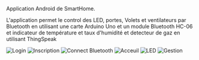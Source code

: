 Application Android de SmartHome.

L'application permet le control des LED, portes, Volets et ventilateurs par Bluetooth en utilisant une carte Arduino Uno et un module Bluetooth HC-06
et indicateur de température et taux d'humidité et detecteur de gaz en utilisant ThingSpeak

![Login](https://user-images.githubusercontent.com/75799200/110397684-9aff9400-8072-11eb-9397-8f763515ee1f.png)
![Inscription](https://user-images.githubusercontent.com/75799200/110397678-9a66fd80-8072-11eb-9519-9d6ca5fc6412.png)
![Connect Bluetooth](https://user-images.githubusercontent.com/75799200/110399497-3b0aec80-8076-11eb-9ef5-dfa30cd441f7.png)
![Acceuil](https://user-images.githubusercontent.com/75799200/110399502-3ba38300-8076-11eb-84e2-42f4b7a9a001.png)
![LED](https://user-images.githubusercontent.com/75799200/110397687-9aff9400-8072-11eb-9e91-e33d3bf22439.png)
![Gestion](https://user-images.githubusercontent.com/75799200/110397682-9a66fd80-8072-11eb-9953-bf85f91ce632.png)

